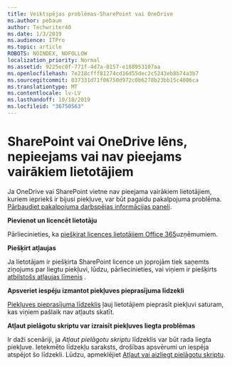```yaml
---
title: Veiktspējas problēmas-SharePoint vai OneDrive
ms.author: pebaum
author: Techwriter40
ms.date: 1/3/2019
ms.audience: ITPro
ms.topic: article
ROBOTS: NOINDEX, NOFOLLOW
localization_priority: Normal
ms.assetid: 9225ec0f-771f-4d7a-8157-e188953107aa
ms.openlocfilehash: 7e218cfff81274cd16d55dec2c5243eb8b74a3b7
ms.sourcegitcommit: 037331d71f06750d972c0b6278b23bb15c4806ca
ms.translationtype: MT
ms.contentlocale: lv-LV
ms.lasthandoff: 10/18/2019
ms.locfileid: "36750563"
---
```

# <a name="sharepoint-or-onedrive-slow-inaccessible-or-unavailable-for-multiple-users"></a>SharePoint vai OneDrive lēns, nepieejams vai nav pieejams vairākiem lietotājiem

Ja OneDrive vai SharePoint vietne nav pieejama vairākiem lietotājiem, kuriem iepriekš ir bijusi piekļuve, var būt pagaidu pakalpojuma problēma. [Pārbaudiet pakalpojuma darbspējas informācijas paneli](https://portal.office.com/adminportal/home#/servicehealth).

**Pievienot un licencēt lietotāju**

Pārliecinieties, ka [piešķirat licences lietotājiem Office 365](https://docs.microsoft.com/office365/admin/subscriptions-and-billing/assign-licenses-to-users?view=o365-worldwide&amp;tabs=One)uzņēmumiem.


**Piešķirt atļaujas**

Ja lietotājam ir piešķirta SharePoint licence un joprojām tiek saņemts ziņojums par liegtu piekļuvi, lūdzu, pārliecinieties, vai viņiem ir piešķirts [atbilstošs atļaujas līmenis](https://docs.microsoft.com/sharepoint/understanding-permission-levels) .

**Apsveriet iespēju izmantot piekļuves pieprasījuma līdzekli**

[Piekļuves pieprasījuma līdzeklis](https://support.office.com/article/Set-up-and-manage-access-requests-94B26E0B-2822-49D4-929A-8455698654B3) ļauj lietotājiem pieprasīt piekļuvi saturam, kas viņiem pašlaik nav atļauts skatīt.

**Atļaut pielāgotu skriptu var izraisīt piekļuves liegta problēmas**

Ir daži scenāriji, ja *Atļaut pielāgotu skriptu* līdzeklis var būt rada liegta piekļuve. Ietekmēto līdzekļu saraksts, drošības apsvērumi un iespēja atspējot šo līdzekli. Lūdzu, apmeklējiet [Atļaut vai aizliegt pielāgotu skriptu](https://docs.microsoft.com/sharepoint/allow-or-prevent-custom-script).

